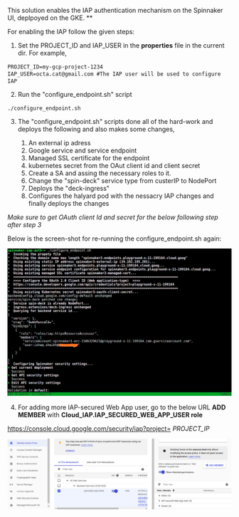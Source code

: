 This solution enables the IAP authentication mechanism on the Spinnaker UI, 
deplpoyed on the GKE.
** 

For enabling the IAP follow the given steps:

1. Set the PROJECT_ID and IAP_USER in the **properties** file in the current dir.
For example,
```
PROJECT_ID=my-gcp-project-1234
IAP_USER=octa.cat@gmail.com #The IAP user will be used to configure IAP
```

2. Run the "configure_endpoint.sh" script
```
./configure_endpoint.sh
```

3. The "configure_endpoint.sh" scripts done all of the hard-work and deploys the following and also makes some changes,

	1. An external ip adress 
	2. Google service and service endpoint
	3. Managed SSL certificate for the endpoint
	4. kubernetes secret from the OAut client id and client secret
	5. Create a SA and assing the necessary roles to it.
	6. Change the "spin-deck" service type from custerIP to NodePort
	7. Deploys the "deck-ingress"
	8. Configures the halyard pod with the nessacry IAP changes and finally deploys the changes

*Make sure to get OAuth client Id and secret for the below following step after step 3*

Below is the screen-shot for re-running the configure_endpoint.sh again:

![rerun-script](IMG_1.png)

4. For adding more IAP-secured Web App user, go to the below URL **ADD MEMBER**
with **Cloud_IAP.IAP_SECURED_WEB_APP_USER role**

https://console.cloud.google.com/security/iap?project= *PROJECT_IP*

![GCP-IAP](IAP_1.png)







